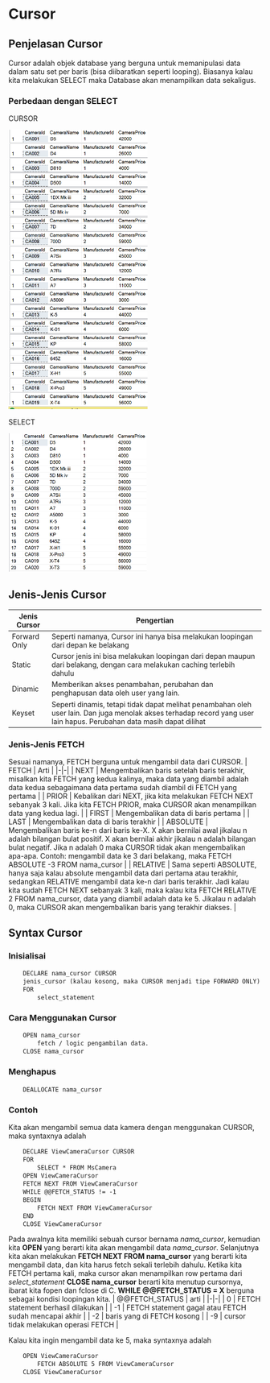 # Cursor

## Penjelasan Cursor

Cursor adalah objek database yang berguna untuk memanipulasi data dalam satu set per baris (bisa diibaratkan seperti looping). Biasanya kalau kita melakukan SELECT maka Database akan menampilkan data sekaligus.

### Perbedaan dengan SELECT
CURSOR

![Cursor](images/cursor.png)

SELECT

![SELECT](images/select.png)

## Jenis-Jenis Cursor

| Jenis Cursor | Pengertian |
|-|-|
| Forward Only | Seperti namanya, Cursor ini hanya bisa melakukan loopingan dari depan ke belakang |
| Static | Cursor jenis ini bisa melakukan loopingan dari depan maupun dari belakang, dengan cara melakukan caching terlebih dahulu |
| Dinamic | Memberikan akses penambahan, perubahan dan penghapusan data oleh user yang lain. |
| Keyset | Seperti dinamis, tetapi tidak dapat melihat penambahan oleh user lain. Dan juga menolak akses terhadap record yang user lain hapus. Perubahan data masih dapat dilihat |

### Jenis-Jenis FETCH
Sesuai namanya, FETCH berguna untuk mengambil data dari CURSOR.
| FETCH | Arti |
|-|-|
| NEXT | Mengembalikan baris setelah baris terakhir, misalkan kita FETCH yang kedua kalinya, maka data yang diambil adalah data kedua sebagaimana data pertama sudah diambil di FETCH yang pertama |
| PRIOR | Kebalikan dari NEXT, jika kita melakukan FETCH NEXT sebanyak 3 kali. Jika kita FETCH PRIOR, maka CURSOR akan menampilkan data yang kedua lagi. |
| FIRST | Mengembalikan data di baris pertama |
| LAST | Mengembalikan data di baris terakhir |
| ABSOLUTE | Mengembalikan baris ke-n dari baris ke-X. X akan bernilai awal jikalau n adalah bilangan bulat positif. X akan bernilai akhir jikalau n adalah bilangan bulat negatif. Jika n adalah 0 maka CURSOR tidak akan mengembalikan apa-apa. Contoh: mengambil data ke 3 dari belakang, maka FETCH ABSOLUTE -3 FROM nama_cursor |
| RELATIVE | Sama seperti ABSOLUTE, hanya saja kalau absolute mengambil data dari pertama atau terakhir, sedangkan RELATIVE mengambil data ke-n dari baris terakhir. Jadi kalau kita sudah FETCH NEXT sebanyak 3 kali, maka kalau kita FETCH RELATIVE 2 FROM nama_cursor, data yang diambil adalah data ke 5. Jikalau n adalah 0, maka CURSOR akan mengembalikan baris yang terakhir diakses. |

## Syntax Cursor

### Inisialisai

```
    DECLARE nama_cursor CURSOR
    jenis_cursor (kalau kosong, maka CURSOR menjadi tipe FORWARD ONLY)
    FOR
        select_statement
```

### Cara Menggunakan Cursor

```
    OPEN nama_cursor
        fetch / logic pengambilan data.
    CLOSE nama_cursor
```

### Menghapus

```
    DEALLOCATE nama_cursor
```

### Contoh
Kita akan mengambil semua data kamera dengan menggunakan CURSOR, maka syntaxnya adalah
```
    DECLARE ViewCameraCursor CURSOR 
    FOR
        SELECT * FROM MsCamera
    OPEN ViewCameraCursor
    FETCH NEXT FROM ViewCameraCursor
    WHILE @@FETCH_STATUS != -1
    BEGIN
        FETCH NEXT FROM ViewCameraCursor
    END
    CLOSE ViewCameraCursor
```

Pada awalnya kita memiliki sebuah cursor bernama *nama_cursor*, kemudian kita **OPEN** yang berarti kita akan mengambil data *nama_cursor*. 
Selanjutnya kita akan melakukan **FETCH NEXT FROM nama_cursor** yang berarti kita mengambil data, dan kita harus fetch sekali terlebih dahulu. Ketika kita FETCH pertama kali, maka cursor akan menampilkan row pertama dari *select_statement*
**CLOSE nama_cursor** berarti kita menutup cursornya, ibarat kita fopen dan fclose di C.
**WHILE @@FETCH_STATUS = X** berguna sebagai kondisi loopingan kita. 
| @@FETCH_STATUS | arti |
|-|-|
| 0 | FETCH statement berhasil dilakukan |
| -1 | FETCH statement gagal atau FETCH sudah mencapai akhir |
| -2 | baris yang di FETCH kosong |
| -9 | cursor tidak melakukan operasi FETCH |

Kalau kita ingin mengambil data ke 5, maka syntaxnya adalah
```
    OPEN ViewCameraCursor
        FETCH ABSOLUTE 5 FROM ViewCameraCursor
    CLOSE ViewCameraCursor
```